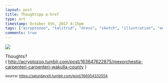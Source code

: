 ```yaml
---
layout: post
title: Thoughtspp a-href
type: art
timestamp: October 4th, 2017 4:15pm
tags: ["acryptozoo", "talitrid", "dress", "sketch", "illustration", "edmonton", "art"]
comments: true
---
```

<img src="https://saturdayxiii.github.io/media/166054332554.png"/>

Thoughts?
( <a href="http://acryptozoo.tumblr.com/post/163647622875/mexorchestia-carpenteri-carpenteri-wakulla-county" target="_blank">http://acryptozoo.tumblr.com/post/163647622875/mexorchestia-carpenteri-carpenteri-wakulla-county</a> )
 
  
<small>source: https://saturdayxiii.tumblr.com/post/166054332554</small>